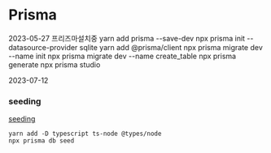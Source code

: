 # Prisma
2023-05-27
프리즈마설치중
yarn add prisma --save-dev
npx prisma init --datasource-provider sqlite
yarn add @prisma/client
npx prisma migrate dev --name init
npx prisma migrate dev --name create_table
npx prisma generate
npx prisma studio

2023-07-12
### seeding 
[seeding](https://www.prisma.io/docs/guides/database/seed-database)
```
yarn add -D typescript ts-node @types/node
npx prisma db seed
```